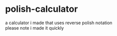 # polish-calculator
a calculator i made that uses reverse polish notation  
please note i made it quickly 
